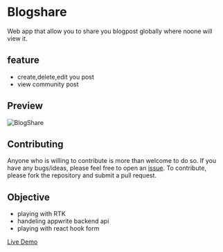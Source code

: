 # Blogshare

Web app that allow you to share you blogpost globally where noone will view it.

## feature
- create,delete,edit you post
- view community post


## Preview

![BlogShare](img)

## Contributing

Anyone who is willing to contribute is more than welcome to do so. If you have any bugs/ideas, please feel free to open an [issue](https://github.com/Samir984/Blogshare/issues). To contribute, please fork the repository and submit a pull request.

## Objective

- playing with RTK
- handeling appwrite backend api
- playing with react hook form

[Live Demo](https://blogshare984.netlify.app/)
